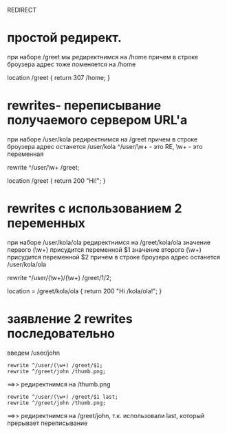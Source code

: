 REDIRECT

# простой редирект.
при наборе /greet мы редиректнимся на /home
причем в строке броузера адрес тоже поменяется на  /home

location /greet {
  return 307 /home;
}

# rewrites- переписывание получаемого сервером URL'a
при наборе /user/kola редиректнимся на /greet
причем в строке броузера адрес останется /user/kola
^/user/\w+ - это RE,
\w+        - это переменная

rewrite ^/user/\w+ /greet;

location /greet {
  return 200 "Hi!";
}

# rewrites с использованием 2 переменных
при наборе /user/kola/ola редиректнимся на /greet/kola/ola
значение первого (\w+) присудится переменной $1
значение второго (\w+) присудится переменной $2
причем в строке броузера адрес останется /user/kola/ola

rewrite ^/user/(\w+)/(\w+) /greet/$1/$2;

location = /greet/kola/ola {
  return 200 "Hi /kola/ola!";
}


# заявление 2 rewrites последовательно
введем /user/john

    rewrite ^/user/(\w+) /greet/$1;
    rewrite ^/greet/john /thumb.png;    
 ==>> редиректнимся на /thumb.png

    rewrite ^/user/(\w+) /greet/$1 last;
    rewrite ^/greet/john /thumb.png;
 ==>> редиректнимся на /greet/john, т.к. использовали  last, который прерывает переписывание
